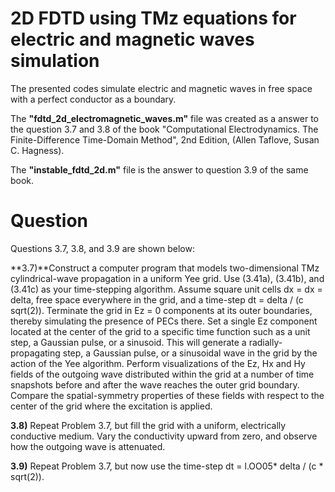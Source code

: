 # 2D FDTD using TMz equations for electric and magnetic waves simulation

The presented codes simulate electric and magnetic waves in free space with a perfect conductor as a boundary.

The **"fdtd_2d_electromagnetic_waves.m"** file was created as a answer to the question 3.7 and 3.8 of the book "Computational Electrodynamics. The Finite-Difference Time-Domain Method", 2nd Edition, (Allen Taflove, Susan C. Hagness). 

The **"instable_fdtd_2d.m"** file is the answer to question 3.9 of the same book.

# Question
Questions 3.7, 3.8, and 3.9 are shown below:

**3.7)**Construct a computer program that models two-dimensional TMz cylindrical-wave propagation in a uniform Yee grid. Use (3.41a), (3.41b), and (3.41c) as your time-stepping algorithm. Assume square unit cells dx = dx = delta, free space everywhere in the grid, and a time-step dt = delta / (c sqrt(2)). Terminate the grid in Ez = 0 components at its outer boundaries, thereby simulating the presence of PECs there. Set a single Ez component located at the center of the grid to a specific time function such as a unit step, a Gaussian pulse, or a sinusoid. This will generate a radially-propagating step, a Gaussian pulse, or a sinusoidal wave in the grid by the action of the Yee algorithm. Perform visualizations of the Ez, Hx and Hy fields of the outgoing wave distributed within the grid at a number of time snapshots before and after the wave reaches the outer grid boundary. Compare the spatial-symmetry properties of these fields with respect to the center of the grid where the excitation is applied.

**3.8)** Repeat Problem 3.7, but fill the grid with a uniform, electrically conductive medium. Vary the conductivity upward from zero, and observe how the outgoing wave is attenuated.

**3.9)** Repeat Problem 3.7, but now use the time-step dt = l.OO05* delta / (c * sqrt(2)).
